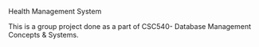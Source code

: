 Health Management System

This is a group project done as a part of CSC540- Database Management Concepts & Systems.